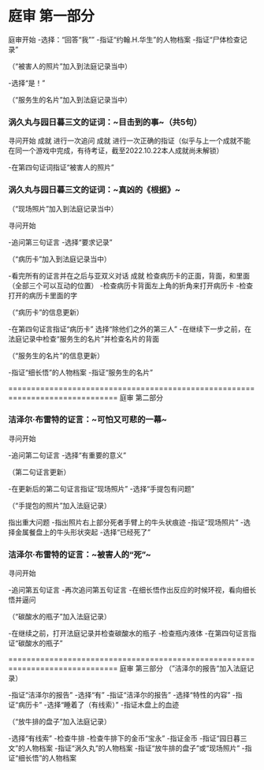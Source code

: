 # 庭审 第一部分
庭审开始
-选择：“回答“我””
-指证“约翰.H.华生”的人物档案
-指证“尸体检查记录”

（“被害人的照片”加入到法庭记录当中）

-选择“是！”

（“服务生的名片”加入到法庭记录当中）

### 涡久丸与园日暮三文的证词：~目击到的事~（共5句）
寻问开始
成就
进行一次追问
成就
进行一次正确的指证（似乎与上一个成就不能在同一个游戏中完成，有待考证，截至2022.10.22本人成就尚未解锁）

-在第四句证词指证“被害人的照片”

### 涡久丸与园日暮三文的证词：~真凶的《根据》~

（“现场照片”加入到法庭记录当中）

寻问开始

-追问第三句证言
-选择“要求记录”

（“病历卡”加入到法庭记录当中）


-看完所有的证言并在之后与亚双义对话
成就
检查病历卡的正面，背面，和里面（全部三个可以互动的位置）
-检查病历卡背面左上角的折角来打开病历卡
-检查打开的病历卡里面的字

（“病历卡”的信息更新）

-在第四句证言指证“病历卡”
选择“除他们之外的第三人”
-在继续下一步之前，在法庭记录中检查“服务生的名片”并检查名片的背面

（“服务生的名片”的信息更新）

-指证“细长悟”的人物档案
-指证“服务生的名片”


==============================================================================
庭审 第二部分

### 洁泽尔·布雷特的证言：~可怕又可悲的一幕~

寻问开始

-追问第二句证言
-选择“有重要的意义”

（第二句证言更新）

-在更新后的第二句证言指证“现场照片”
-选择“手提包有问题”

（“手提包的照片”加入法庭记录）

指出重大问题
-指出照片右上部分死者手臂上的牛头状痕迹
-指证“现场照片”
-选择金属餐盘上的牛头形状突起
-选择“已经死了”

### 洁泽尔·布雷特的证言：~被害人的“死”~

寻问开始

-追问第五句证言
-再次追问第五句证言
-在细长悟作出反应的时候环视，看向细长悟并逼问

（“碳酸水的瓶子”加入法庭记录）

-在继续之前，打开法庭记录并检查碳酸水的瓶子
-检查瓶内液体
-在第四句证言指证“碳酸水的瓶子”


==============================================================================
庭审 第三部分
（”洁泽尔的报告“加入法庭记录）

-指证“洁泽尔的报告”
-选择“有”
-指证“洁泽尔的报告”
-选择“特性的内容”
-指证“病历卡”
-选择“睡着了（有线索）”
-指证木盘上的血迹

（“放牛排的盘子”加入法庭记录）

-选择“有线索”
-检查牛排
-检查牛排下的金币“宝永”
-指证金币
-指证“园日暮三文”的人物档案
-指证“涡久丸”的人物档案
-指证“放牛排的盘子”或“现场照片”
-指证“细长悟”的人物档案

